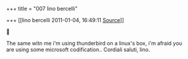 +++
title = "007 lino bercelli"

+++
[[lino bercelli	2011-01-04, 16:49:11 [Source](https://groups.google.com/g/samskrita/c/0oGCp8epmvQ)]]





The same witn me i'm using thunderbird on a linux's box, i'm afraid you  
are using some microsoft codification.. Cordiali saluti, lino.  

